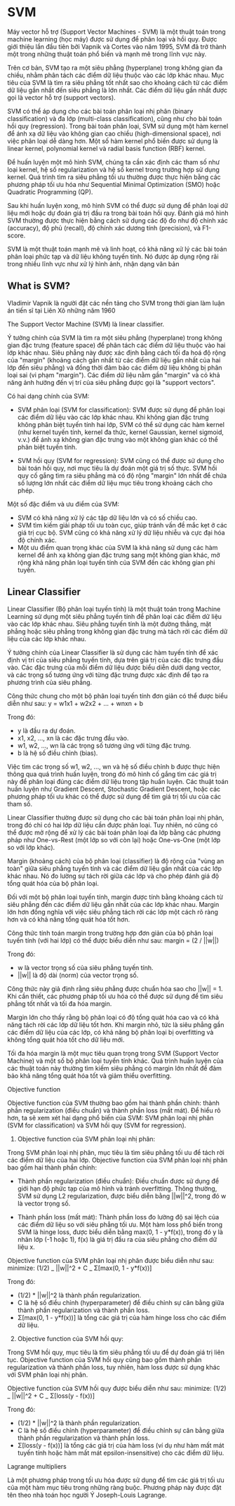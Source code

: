 # SVM

Máy vector hỗ trợ (Support Vector Machines - SVM) là một thuật toán trong machine learning (học máy) được sử dụng để phân loại và hồi quy. Được giới thiệu lần đầu tiên bởi Vapnik và Cortes vào năm 1995, SVM đã trở thành một trong những thuật toán phổ biến và mạnh mẽ trong lĩnh vực này.

Trên cơ bản, SVM tạo ra một siêu phẳng (hyperplane) trong không gian đa chiều, nhằm phân tách các điểm dữ liệu thuộc vào các lớp khác nhau. Mục tiêu của SVM là tìm ra siêu phẳng tốt nhất sao cho khoảng cách từ các điểm dữ liệu gần nhất đến siêu phẳng là lớn nhất. Các điểm dữ liệu gần nhất được gọi là vector hỗ trợ (support vectors).

SVM có thể áp dụng cho các bài toán phân loại nhị phân (binary classification) và đa lớp (multi-class classification), cũng như cho bài toán hồi quy (regression). Trong bài toán phân loại, SVM sử dụng một hàm kernel để ánh xạ dữ liệu vào không gian cao chiều (high-dimensional space), nơi việc phân loại dễ dàng hơn. Một số hàm kernel phổ biến được sử dụng là linear kernel, polynomial kernel và radial basis function (RBF) kernel.

Để huấn luyện một mô hình SVM, chúng ta cần xác định các tham số như loại kernel, hệ số regularization và hệ số kernel trong trường hợp sử dụng kernel. Quá trình tìm ra siêu phẳng tối ưu thường được thực hiện bằng các phương pháp tối ưu hóa như Sequential Minimal Optimization (SMO) hoặc Quadratic Programming (QP).

Sau khi huấn luyện xong, mô hình SVM có thể được sử dụng để phân loại dữ liệu mới hoặc dự đoán giá trị đầu ra trong bài toán hồi quy. Đánh giá mô hình SVM thường được thực hiện bằng cách sử dụng các độ đo như độ chính xác (accuracy), độ phủ (recall), độ chính xác dương tính (precision), và F1-score.

SVM là một thuật toán mạnh mẽ và linh hoạt, có khả năng xử lý các bài toán phân loại phức tạp và dữ liệu không tuyến tính. Nó được áp dụng rộng rãi trong nhiều lĩnh vực như xử lý hình ảnh, nhận dạng văn bản

## What is SVM?

Vladimir Vapnik là người đặt các nền tảng
cho SVM trong thời gian làm luận án tiến sĩ tại
Liên Xô những năm 1960

The Support Vector Machine (SVM) là linear
classifier.

Ý tưởng chính của SVM là tìm ra một siêu phẳng (hyperplane) trong không gian đặc trưng (feature space) để phân tách các điểm dữ liệu thuộc vào hai lớp khác nhau. Siêu phẳng này được xác định bằng cách tối đa hoá độ rộng của "margin" (khoảng cách gần nhất từ các điểm dữ liệu gần nhất của hai lớp đến siêu phẳng) và đồng thời đảm bảo các điểm dữ liệu không bị phân loại sai (vi phạm "margin"). Các điểm dữ liệu nằm gần "margin" và có khả năng ảnh hưởng đến vị trí của siêu phẳng được gọi là "support vectors".

Có hai dạng chính của SVM:

- SVM phân loại (SVM for classification): SVM được sử dụng để phân loại các điểm dữ liệu vào các lớp khác nhau. Khi không gian đặc trưng không phân biệt tuyến tính hai lớp, SVM có thể sử dụng các hàm kernel (như kernel tuyến tính, kernel đa thức, kernel Gaussian, kernel sigmoid, v.v.) để ánh xạ không gian đặc trưng vào một không gian khác có thể phân biệt tuyến tính.

- SVM hồi quy (SVM for regression): SVM cũng có thể được sử dụng cho bài toán hồi quy, nơi mục tiêu là dự đoán một giá trị số thực. SVM hồi quy cố gắng tìm ra siêu phẳng mà có độ rộng "margin" lớn nhất để chứa số lượng lớn nhất các điểm dữ liệu mục tiêu trong khoảng cách cho phép.

Một số đặc điểm và ưu điểm của SVM:

- SVM có khả năng xử lý các tập dữ liệu lớn và có số chiều cao.
- SVM tìm kiếm giải pháp tối ưu toàn cục, giúp tránh vấn đề mắc kẹt ở các giá trị cục bộ.
  SVM cũng có khả năng xử lý dữ liệu nhiễu và cực đại hóa độ chính xác.
- Một ưu điểm quan trọng khác của SVM là khả năng sử dụng các hàm kernel để ánh xạ không gian đặc trưng sang một không gian khác, mở rộng khả năng phân loại tuyến tính của SVM đến các không gian phi tuyến.

## Linear Classifier

Linear Classifier (Bộ phân loại tuyến tính) là một thuật toán trong Machine Learning sử dụng một siêu phẳng tuyến tính để phân loại các điểm dữ liệu vào các lớp khác nhau. Siêu phẳng tuyến tính là một đường thẳng, mặt phẳng hoặc siêu phẳng trong không gian đặc trưng mà tách rời các điểm dữ liệu của các lớp khác nhau.

Ý tưởng chính của Linear Classifier là sử dụng các hàm tuyến tính để xác định vị trí của siêu phẳng tuyến tính, dựa trên giá trị của các đặc trưng đầu vào. Các đặc trưng của mỗi điểm dữ liệu được biểu diễn dưới dạng vector, và các trọng số tương ứng với từng đặc trưng được xác định để tạo ra phương trình của siêu phẳng.

Công thức chung cho một bộ phân loại tuyến tính đơn giản có thể được biểu diễn như sau:
y = w1x1 + w2x2 + ... + wnxn + b

Trong đó:

- y là đầu ra dự đoán.
- x1, x2, ..., xn là các đặc trưng đầu vào.
- w1, w2, ..., wn là các trọng số tương ứng với từng đặc trưng.
- b là hệ số điều chỉnh (bias).

Việc tìm các trọng số w1, w2, ..., wn và hệ số điều chỉnh b được thực hiện thông qua quá trình huấn luyện, trong đó mô hình cố gắng tìm các giá trị này để phân loại đúng các điểm dữ liệu trong tập huấn luyện. Các thuật toán huấn luyện như Gradient Descent, Stochastic Gradient Descent, hoặc các phương pháp tối ưu khác có thể được sử dụng để tìm giá trị tối ưu của các tham số.

Linear Classifier thường được sử dụng cho các bài toán phân loại nhị phân, trong đó chỉ có hai lớp dữ liệu cần được phân loại. Tuy nhiên, nó cũng có thể được mở rộng để xử lý các bài toán phân loại đa lớp bằng các phương pháp như One-vs-Rest (một lớp so với còn lại) hoặc One-vs-One (một lớp so với lớp khác).

Margin (khoảng cách) của bộ phân loại (classifier) là độ rộng của "vùng an toàn" giữa siêu phẳng tuyến tính và các điểm dữ liệu gần nhất của các lớp khác nhau. Nó đo lường sự tách rời giữa các lớp và cho phép đánh giá độ tổng quát hóa của bộ phân loại.

Đối với một bộ phân loại tuyến tính, margin được tính bằng khoảng cách từ siêu phẳng đến các điểm dữ liệu gần nhất của các lớp khác nhau. Margin lớn hơn đồng nghĩa với việc siêu phẳng tách rời các lớp một cách rõ ràng hơn và có khả năng tổng quát hóa tốt hơn.

Công thức tính toán margin trong trường hợp đơn giản của bộ phân loại tuyến tính (với hai lớp) có thể được biểu diễn như sau:
margin = (2 / ||w||)

Trong đó:

- w là vector trọng số của siêu phẳng tuyến tính.
- ||w|| là độ dài (norm) của vector trọng số.

Công thức này giả định rằng siêu phẳng được chuẩn hóa sao cho ||w|| = 1. Khi cần thiết, các phương pháp tối ưu hóa có thể được sử dụng để tìm siêu phẳng tốt nhất và tối đa hóa margin.

Margin lớn cho thấy rằng bộ phân loại có độ tổng quát hóa cao và có khả năng tách rời các lớp dữ liệu tốt hơn. Khi margin nhỏ, tức là siêu phẳng gần các điểm dữ liệu của các lớp, có khả năng bộ phân loại bị overfitting và không tổng quát hóa tốt cho dữ liệu mới.

Tối đa hóa margin là một mục tiêu quan trọng trong SVM (Support Vector Machine) và một số bộ phân loại tuyến tính khác. Quá trình huấn luyện của các thuật toán này thường tìm kiếm siêu phẳng có margin lớn nhất để đảm bảo khả năng tổng quát hóa tốt và giảm thiểu overfitting.

Objective function

Objective function của SVM thường bao gồm hai thành phần chính: thành phần regularization (điều chuẩn) và thành phần loss (mất mát). Để hiểu rõ hơn, ta sẽ xem xét hai dạng phổ biến của SVM: SVM phân loại nhị phân (SVM for classification) và SVM hồi quy (SVM for regression).

1. Objective function của SVM phân loại nhị phân:

Trong SVM phân loại nhị phân, mục tiêu là tìm siêu phẳng tối ưu để tách rời các điểm dữ liệu của hai lớp. Objective function của SVM phân loại nhị phân bao gồm hai thành phần chính:

- Thành phần regularization (điều chuẩn): Điều chuẩn được sử dụng để giới hạn độ phức tạp của mô hình và tránh overfitting. Thông thường, SVM sử dụng L2 regularization, được biểu diễn bằng ||w||^2, trong đó w là vector trọng số.

- Thành phần loss (mất mát): Thành phần loss đo lường độ sai lệch của các điểm dữ liệu so với siêu phẳng tối ưu. Một hàm loss phổ biến trong SVM là hinge loss, được biểu diễn bằng max(0, 1 - y\*f(x)), trong đó y là nhãn lớp (-1 hoặc 1), f(x) là giá trị đầu ra của siêu phẳng cho điểm dữ liệu x.

Objective function của SVM phân loại nhị phân được biểu diễn như sau:
minimize: (1/2) _ ||w||^2 + C _ Σ[max(0, 1 - y*f(x))]

Trong đó:

- (1/2) \* ||w||^2 là thành phần regularization.
- C là hệ số điều chỉnh (hyperparameter) để điều chỉnh sự cân bằng giữa thành phần regularization và thành phần loss.
- Σ[max(0, 1 - y*f(x))] là tổng các giá trị của hàm hinge loss cho các điểm dữ liệu.

2. Objective function của SVM hồi quy:

Trong SVM hồi quy, mục tiêu là tìm siêu phẳng tối ưu để dự đoán giá trị liên tục. Objective function của SVM hồi quy cũng bao gồm thành phần regularization và thành phần loss, tuy nhiên, hàm loss được sử dụng khác với SVM phân loại nhị phân.

Objective function của SVM hồi quy được biểu diễn như sau:
minimize: (1/2) _ ||w||^2 + C _ Σ[loss(y - f(x))]

Trong đó:

- (1/2) \* ||w||^2 là thành phần regularization.
- C là hệ số điều chỉnh (hyperparameter) để điều chỉnh sự cân bằng giữa thành phần regularization và thành phần loss.
- Σ[loss(y - f(x))] là tổng các giá trị của hàm loss (ví dụ như hàm mất mát tuyến tính hoặc hàm mất mát epsilon-insensitive) cho các điểm dữ liệu.

Lagrange multipliers

Là một phương pháp trong tối ưu hóa được sử dụng để tìm các giá trị tối ưu của một hàm mục tiêu trong những ràng buộc. Phương pháp này được đặt tên theo nhà toán học người Ý Joseph-Louis Lagrange.
